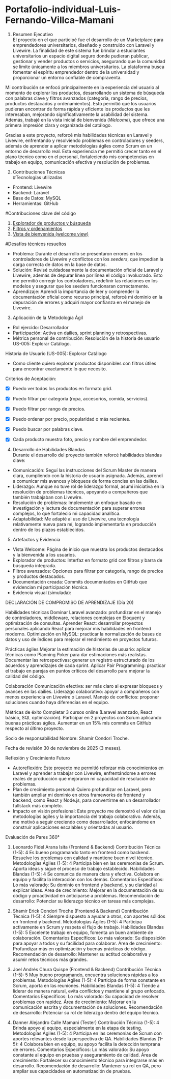 # Portafolio-individual-Luis-Fernando-Villca-Mamani


1. Resumen Ejecutivo  
El proyecto en el que participé fue el desarrollo de un Marketplace para emprendedores universitarios, diseñado y construido con Laravel y Livewire. La finalidad de este sistema fue brindar a estudiantes universitarios un espacio digital seguro donde pudieran publicar, gestionar y vender productos o servicios, asegurando que la comunidad se limite únicamente a los miembros universitarios. La plataforma busca fomentar el espíritu emprendedor dentro de la universidad y proporcionar un entorno confiable de compraventa.  

Mi contribución se enfocó principalmente en la experiencia del usuario al momento de explorar los productos, desarrollando un sistema de búsqueda con palabras clave y filtros avanzados (categoría, rango de precios, productos destacados y ordenamientos). Esto permitió que los usuarios pudieran encontrar de forma rápida y eficiente los productos que les interesaban, mejorando significativamente la usabilidad del sistema. Además, trabajé en la vista inicial de bienvenida (*Welcome*), que ofrece una primera impresión clara y organizada del catálogo.  

Gracias a este proyecto, reforcé mis habilidades técnicas en Laravel y Livewire, enfrentando y resolviendo problemas en controladores y seeders, además de aprender a aplicar metodologías ágiles como Scrum en un entorno de desarrollo real. Esta experiencia me permitió crecer tanto en el plano técnico como en el personal, fortaleciendo mis competencias en trabajo en equipo, comunicación efectiva y resolución de problemas.  


2. Contribuciones Técnicas  
#Tecnologías utilizadas  
- Frontend: Livewire  
- Backend: Laravel  
- Base de Datos: MySQL  
- Herramientas: GitHub  

#Contribuciones clave del código  
1. [Explorador de productos y búsqueda](https://github.com/Jhoel777ar/marketplace-lpz/commit/af9ae4050fdd82f5b5a7269d2e2271a9c1a72280)  
2. [Filtros y ordenamientos](https://github.com/Jhoel777ar/marketplace-lpz/commit/b160d2d1427c43e3fdd98dd9999143c28c3d9ae7)  
3. [Vista de bienvenida (welcome view)](https://github.com/Jhoel777ar/marketplace-lpz/commit/f11b8c7cf67829a81f35ccbcfa25649676d1a779)  

#Desafíos técnicos resueltos  
- Problema: Durante el desarrollo se presentaron errores en los controladores de Livewire y conflictos con los *seeders*, que impedían la carga correcta de datos en la base de datos.  
- Solución: Revisé cuidadosamente la documentación oficial de Laravel y Livewire, además de depurar línea por línea el código involucrado. Esto me permitió corregir los controladores, redefinir las relaciones en los modelos y asegurar que los seeders funcionaran correctamente.  
- Aprendizaje: Aprendí la importancia de leer y comprender la documentación oficial como recurso principal, reforcé mi dominio en la depuración de errores y adquirí mayor confianza en el manejo de Livewire.  


3. Aplicación de la Metodología Ágil  
- Rol ejercido: Desarrollador  
- Participación: Activa en dailies, sprint planning y retrospectivas.  
- Métrica personal de contribución: Resolución de la historia de usuario US-005: Explorar Catálogo.  

Historia de Usuario (US-005): Explorar Catálogo  
- Como cliente quiero explorar productos disponibles con filtros útiles para encontrar exactamente lo que necesito.  

Criterios de Aceptación:  
- [x] Puedo ver todos los productos en formato grid.  
- [x] Puedo filtrar por categoría (ropa, accesorios, comida, servicios).  
- [x] Puedo filtrar por rango de precios.  
- [x] Puedo ordenar por precio, popularidad o más recientes.  
- [x] Puedo buscar por palabras clave.  
- [x] Cada producto muestra foto, precio y nombre del emprendedor.  


4. Desarrollo de Habilidades Blandas  
Durante el desarrollo del proyecto también reforcé habilidades blandas clave:  
- Comunicación: Seguí las instrucciones del Scrum Master de manera clara, cumpliendo con la historia de usuario asignada. Además, aprendí a comunicar mis avances y bloqueos de forma concisa en las dailies.  
- Liderazgo: Aunque no tuve rol de liderazgo formal, asumí iniciativa en la resolución de problemas técnicos, apoyando a compañeros que también trabajaban con Livewire.  
- Resolución de problemas: Implementé un enfoque basado en investigación y lectura de documentación para superar errores complejos, lo que fortaleció mi capacidad analítica.  
- Adaptabilidad: Me adapté al uso de Livewire, una tecnología relativamente nueva para mí, logrando implementarla en producción dentro de los plazos establecidos.  


5. Artefactos y Evidencia  
- Vista Welcome: Página de inicio que muestra los productos destacados y la bienvenida a los usuarios.  
- Explorador de productos: Interfaz en formato grid con filtros y barra de búsqueda integrada.  
- Filtros avanzados: Opciones para filtrar por categoría, rango de precios y productos destacados.  
- Documentación creada: Commits documentados en GitHub que evidencian mi participación técnica.  
- Evidencia visual (simulada):  

DECLARACIÓN DE COMPROMISO DE APRENDIZAJE (Día 20)

Habilidades técnicas
Dominar Laravel avanzado: profundizar en el manejo de controladores, middleware, relaciones complejas en Eloquent y optimización de consultas.
Aprender React: desarrollar proyectos personales aplicando React para mejorar mis habilidades en frontend moderno.
Optimización en MySQL: practicar la normalización de bases de datos y uso de índices para mejorar el rendimiento en proyectos futuros.

Prácticas ágiles 
Mejorar la estimación de historias de usuario: aplicar técnicas como Planning Poker para dar estimaciones más realistas.
Documentar las retrospectivas: generar un registro estructurado de los acuerdos y aprendizajes de cada sprint.
Aplicar Pair Programming: practicar el trabajo en parejas en puntos críticos del desarrollo para mejorar la calidad del código.

Colaboración 
Comunicación efectiva: ser más claro al expresar bloqueos y avances en las dailies.
Liderazgo colaborativo: apoyar a compañeros con menos experiencia en Livewire o Laravel.
Manejo de conflictos: proponer soluciones cuando haya diferencias en el equipo.

Métricas de éxito
Completar 3 cursos online (Laravel avanzado, React básico, SQL optimización).
Participar en 2 proyectos con Scrum aplicando buenas prácticas ágiles.
Aumentar en un 15% mis commits en GitHub respecto al último proyecto.

Socio de responsabilidad
Nombre: Shamir Condori Troche.

Fecha de revisión
30 de noviembre de 2025 (3 meses).


Reflexión y Crecimiento Futuro  
- Autoreflexión: Este proyecto me permitió reforzar mis conocimientos en Laravel y aprender a trabajar con Livewire, enfrentándome a errores reales de producción que mejoraron mi capacidad de resolución de problemas.  
- Plan de crecimiento personal: Quiero profundizar en Laravel, pero también ampliar mi dominio en otros frameworks de frontend y backend, como React y Node.js, para convertirme en un desarrollador fullstack más completo.  
- Impacto en visión profesional: Este proyecto me demostró el valor de las metodologías ágiles y la importancia del trabajo colaborativo. Además, me motivó a seguir creciendo como desarrollador, enfocándome en construir aplicaciones escalables y orientadas al usuario.

Evaluación de Pares 360°

1. Leonardo Fidel Arana Isita (Frontend & Backend)
Contribución Técnica (1-5): 4
Es bueno programando tanto en frontend como backend.
Resuelve los problemas con calidad y mantiene buen nivel técnico.
Metodologías Ágiles (1-5): 4
Participa bien en las ceremonias de Scrum.
Aporta ideas y sigue el proceso de trabajo establecido.
Habilidades Blandas (1-5): 4
Se comunica de manera clara y efectiva.
Colabora en equipo y facilita la interacción con los demás.
Comentarios Específicos:
Lo más valorado: Su dominio en frontend y backend, y su claridad al explicar ideas.
Área de crecimiento: Mejorar en la documentación de su código y proactividad en anticiparse a problemas.
Recomendación de desarrollo: Potenciar su liderazgo técnico en tareas más complejas.

3. Shamir Erick Condori Troche (Frontend & Backend)
Contribución Técnica (1-5): 4
Siempre dispuesto a ayudar a otros, con aportes sólidos en frontend y backend.
Metodologías Ágiles (1-5): 4
Participa activamente en Scrum y respeta el flujo de trabajo.
Habilidades Blandas (1-5): 5
Excelente trabajo en equipo, fomenta un buen ambiente de colaboración.
Comentarios Específicos:
Lo más valorado: Su disposición para apoyar a todos y su facilidad para colaborar.
Área de crecimiento: Profundizar más en optimización y buenas prácticas de código.
Recomendación de desarrollo: Mantener su actitud colaborativa y asumir retos técnicos más grandes.

3. Joel Andrés Chura Quispe (Frontend & Backend)
Contribución Técnica (1-5): 5
Muy bueno programando, encuentra soluciones rápidas a los problemas.
Metodologías Ágiles (1-5): 4
Participa de forma constante en Scrum, aporta en las reuniones.
Habilidades Blandas (1-5): 4
Tiende a liderar de manera natural, evita conflictos y mantiene al grupo enfocado.
Comentarios Específicos:
Lo más valorado: Su capacidad de resolver problemas con rapidez.
Área de crecimiento: Mejorar en la comunicación escrita y documentación de soluciones.
Recomendación de desarrollo: Potenciar su rol de liderazgo dentro del equipo técnico.

5. Danner Alejandro Calle Mamani (Tester)
Contribución Técnica (1-5): 4
Brinda apoyo al equipo, especialmente en la etapa de testing.
Metodologías Ágiles (1-5): 4
Participa en las ceremonias de Scrum con aportes relevantes desde la perspectiva de QA.
Habilidades Blandas (1-5): 4
Colabora bien en equipo, su apoyo facilita la detección temprana de errores.
Comentarios Específicos:
Lo más valorado: Su apoyo constante al equipo en pruebas y aseguramiento de calidad.
Área de crecimiento: Fortalecer su conocimiento técnico para integrarse más en desarrollo.
Recomendación de desarrollo: Mantener su rol en QA, pero ampliar sus capacidades en automatización de pruebas.
